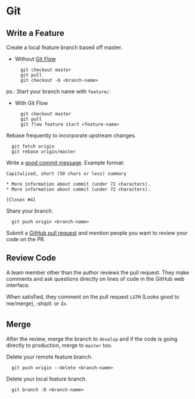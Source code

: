 # Git

## Write a Feature

Create a local feature branch based off master.

* Without [Git Flow](http://danielkummer.github.io/git-flow-cheatsheet/)

  ```
    git checkout master
    git pull
    git checkout -b <branch-name>
  ```

ps.: Start your branch name with `feature/`.

* With Git Flow

  ```
    git checkout master
    git pull
    git flow feature start <feature-name>
  ```

Rebase frequently to incorporate upstream changes.

```
  git fetch origin
  git rebase origin/master
```

Write a [good commit message](http://tbaggery.com/2008/04/19/a-note-about-git-commit-messages.html). Example format:

```
Capitalized, short (50 chars or less) summary

* More information about commit (under 72 characters).
* More information about commit (under 72 characters).

[Closes #4]
```

Share your branch.

```
  git push origin <branch-name>
```

Submit a [GitHub pull request](https://help.github.com/articles/using-pull-requests/) and mention people you want to review your code on the PR.

## Review Code

A team member other than the author reviews the pull request. They make comments and ask questions directly on lines of code in the GitHub web interface.

When satisfied, they comment on the pull request `LGTM` (Looks good to me/merge), :shipit: or :+1:.

## Merge

After the review, merge the branch to `develop` and if the code is going directly to production, merge to `master` too.

Delete your remote feature branch.

```
  git push origin --delete <branch-name>
```

Delete your local feature branch.

```
  git branch -D <branch-name>
```

